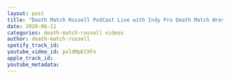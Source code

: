 ```yaml
---
layout: post
title: "Death Match Russell PodCast Live with Indy Pro Death Match Wrestler Breyer Wellington Tune in!"
date: 2020-06-11
categories: death-match-russell videos
author: death-match-russell
spotify_track_id: 
youtube_video_id: pxldMpEtXFo
apple_track_id: 
youtube_metadata: 
---
```


